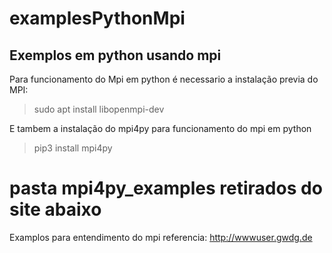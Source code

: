 # examplesPythonMpi
## Exemplos em python usando mpi

Para funcionamento do Mpi em python é necessario a instalação previa do MPI:

  > sudo apt install libopenmpi-dev

E tambem a instalação do mpi4py para funcionamento do mpi em python

  > pip3 install mpi4py

# pasta mpi4py_examples retirados do site abaixo
Examplos para entendimento do mpi
referencia:
http://wwwuser.gwdg.de

